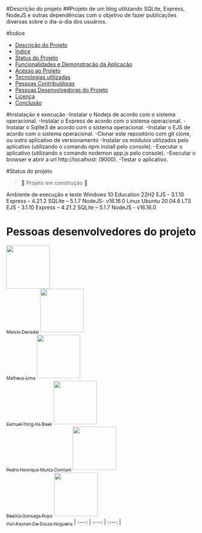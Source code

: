 #Descrição do projeto
	##Projeto de um blog utilizando SQLite, Express, NodeJS e outras dependências com o objetivo de fazer publicações diversas sobre o dia-a-dia dos usuários.
 
#Índice
* [Descrição do Projeto](#descrição-do-projeto)
* [Índice](#índice)
* [Status do Projeto](#status-do-Projeto)
* [Funcionalidades e Demonstração da Aplicação](#funcionalidades-e-demonstração-da-aplicação)
* [Acesso ao Projeto](#acesso-ao-projeto)
* [Tecnologias utilizadas](#tecnologias-utilizadas)
* [Pessoas Contribuidoras](#pessoas-contribuidoras)
* [Pessoas Desenvolvedoras do Projeto](#pessoas-desenvolvedoras)
* [Licença](#licença)
* [Conclusão](#conclusão)
  
#Instalação e execução
-Instalar o Nodejs de acordo com o sistema operacional.
-Instalar o Express de acordo com o sistema operacional.
-Instalar o Sqlite3 de acordo com o sistema operacional.
-Instalar o EJS de acordo com o sistema operacional.
-Clonar este repositório com git clone, ou outro aplicativo de versionamento
-Instalar os módulos utilizados pelo aplicativo (utilizando o comando npm install pelo console).
-Executar o aplicativo (utilizando o comando nodemon app.js pelo console). 
-Executar o browser e abrir a url http://localhost: (9000).
-Testar o aplicativo.

#Status do projeto
> :construction: Projeto em construção :construction:

Ambiente de execução e teste
Windows 10 Education 22H2
EJS - 3.1.10
Express – 4.21.2
SQLite – 5.1.7
NodeJS- v16.16.0
Linux Ubuntu 20.04.6 LTS
EJS - 3.1.10
Express – 4.21.2
SQLite – 5.1.7
NodeJS - v16.16.0


# Pessoas desenvolvedores do projeto
[<img loading="lazy" src="https://avatars.githubusercontent.com/u/125585681?v=4" width=115><br><sub>Marcio Denadai</sub>](https://github.com/DenadaiSenai)
[<img loading="lazy" src="https://avatars.githubusercontent.com/u/154000567?v=4" width=115><br><sub>Matheus Lima</sub>](https://github.com/ProfMthLuiz)
[<img loading="lazy" src="https://avatars.githubusercontent.com/u/163847315?v=4" width=115><br><sub>Samuel Yong Ha Baek</sub>](https://github.com/ISamuelBaekI)
[<img loading="lazy" src="https://avatars.githubusercontent.com/u/163860482?v=4" width=115><br><sub>Pedro Henrique Muniz Corniani</sub>](https://github.com/PedroMunizSENAI)
[<img loading="lazy" src="https://avatars.githubusercontent.com/u/163849516?v=4" width=115><br><sub>Beatriz Gonsaga Pupo</sub>](https://github.com/BeatrizPupo)
[<img loading="lazy" src="https://avatars.githubusercontent.com/u/163848228?v=4" width=115><br><sub>Yuri Kaynan De Souza Nogueira</sub>](https://github.com/YuriKaynanSenai)
| :---: | :---: | :---: |
